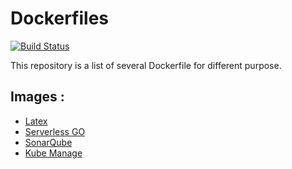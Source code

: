 # Dockerfiles

[![Build Status](https://travis-ci.org/Patouche/dockerfiles.svg?branch=master)](https://travis-ci.org/Patouche/dockerfiles)

This repository is a list of several Dockerfile for different purpose.

## Images :

* [Latex](./latex/README.md)
* [Serverless GO](./serverless-go/README.md)
* [SonarQube](./sonarqube/README.md)
* [Kube Manage](./kube-manage/README.md)
